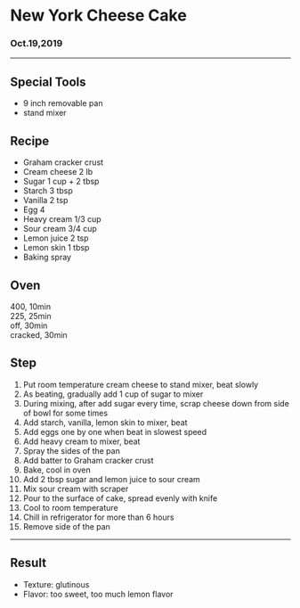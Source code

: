 # New York Cheese Cake

### Oct.19,2019

---
## Special Tools

- 9 inch removable pan
- stand mixer

## Recipe

- Graham cracker crust
- Cream cheese 2 lb
- Sugar 1 cup + 2 tbsp
- Starch 3 tbsp
- Vanilla 2 tsp
- Egg 4
- Heavy cream 1/3 cup
- Sour cream 3/4 cup
- Lemon juice 2 tsp
- Lemon skin 1 tbsp
- Baking spray

## Oven
400, 10min  
225, 25min  
off, 30min  
cracked, 30min

## Step
1. Put room temperature cream cheese to stand mixer, beat slowly
2. As beating, gradually add 1 cup of sugar to mixer
3. During mixing, after add sugar every time, scrap cheese down from side of bowl for some times
4. Add starch, vanilla, lemon skin to mixer, beat
5. Add eggs one by one when beat in slowest speed
6. Add heavy cream to mixer, beat
7. Spray the sides of the pan
8. Add batter to Graham cracker crust
9. Bake, cool in oven
10. Add 2 tbsp sugar and lemon juice to sour cream
11. Mix sour cream with scraper
12. Pour to the surface of cake, spread evenly with knife
13. Cool to room temperature
14. Chill in refrigerator for more than 6 hours
15. Remove side of the pan

---
## Result
- Texture: glutinous
- Flavor: too sweet, too much lemon flavor